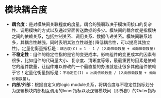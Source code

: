 # 模块耦合度
- **耦合度**：是对模块间关联程度的度量。耦合的强弱取决于模块间接口的复杂性、调用模块的方式以及通过界面传送数据的多少。模块间的耦合度是指模块之间的依赖关系，包括控制关系、调用关系、数据传递关系。模块间联系越多，其耦合性越强，同时表明其独立性越差( 降低耦合性，可以提高其独立性)。定量化衡量指标是：```耦合度(C) = 1 - 1 / (入向依赖数量 + 出向依赖数量)```
- **不稳定性**：组件的稳定性指的是它的变更成本。影响组件的变更成本的因素有很多，比如组件的代码量大小、复杂度、清晰度等等，最最重要的因素是依赖它的组件数量，让组件难以修改的一个最直接的办法就是让很多其他组件依赖于它！定量化衡量指标是：```不稳定性(I) = 出向依赖数量 / (入向依赖数量 + 出向依赖数量)```。
- **内部/外部**：根据自定义的logic module关系，将耦合度与不稳定性指标划分为逻辑模块内部相互调用的Inner指标以及逻辑模块间（即外部）的Outer指标
